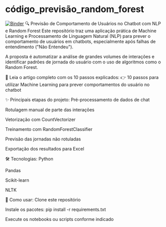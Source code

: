 # código_previsão_random_forest
[![Binder](https://mybinder.org/badge_logo.svg)](https://mybinder.org/v2/gh/AneNegreiros/c-digo_previs-o_random_forest/tree/main/HEAD)
🔍 Previsão de Comportamento de Usuários no Chatbot com NLP e Random Forest
Este repositório traz uma aplicação prática de Machine Learning e Processamento de Linguagem Natural (NLP) para prever o comportamento de usuários em chatbots, especialmente após falhas de entendimento ("Não Entendeu").

A proposta é automatizar a análise de grandes volumes de interações e identificar padrões de jornada do usuário com o uso de algoritmos como o Random Forest.

📄 Leia o artigo completo com os 10 passos explicados:
👉 10 passos para utilizar Machine Learning para prever comportamentos do usuário no chatbot

✨ Principais etapas do projeto:
Pré-processamento de dados de chat

Rotulagem manual de parte das interações

Vetorização com CountVectorizer

Treinamento com RandomForestClassifier

Previsão das jornadas não rotuladas

Exportação dos resultados para Excel

🛠️ Tecnologias:
Python

Pandas

Scikit-learn

NLTK

🚀 Como usar:
Clone este repositório

Instale os pacotes: pip install -r requirements.txt

Execute os notebooks ou scripts conforme indicado
